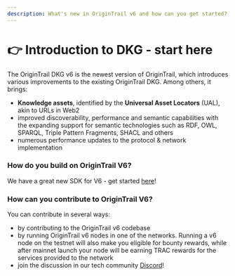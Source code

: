```yaml
---
description: What's new in OriginTrail v6 and how can you get started?
---
```


# 👉 Introduction to DKG - start here

The OriginTrail DKG v6 is the newest version of OriginTrail, which introduces various improvements to the existing OriginTrail DKG. Among others, it brings:

* **Knowledge assets**, identified by the **Universal Asset Locators** (UAL), akin to URLs in Web2
* improved discoverability, performance and semantic capabilities with the expanding support for semantic technologies such as RDF, OWL, SPARQL, Triple Pattern Fragments, SHACL and others&#x20;
* numerous performance updates to the protocol & network implementation

### How do you build on OriginTrail V6?

We have a great new SDK for V6 - get started [here](dkg-sdk/)!

### How can you contribute to OriginTrail V6?

You can contribute in several ways:

* by contributing to the OriginTrail v6 codebase
* by running OriginTrail v6 nodes in one of the networks. Running a v6 node on the testnet will also make you eligible for bounty rewards, while after mainnet launch your node will be earning TRAC rewards for the services provided to the network
* join the discussion in our tech community [Discord](https://discordapp.com/invite/FCgYk2S)!
